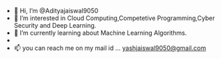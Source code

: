 - 👋 Hi, I’m @Adityajaiswal9050
- 👀 I’m interested in Cloud Computing,Competetive Programming,Cyber Security and Deep Learning.
- 🌱 I’m currently learning about Machine Learning Algorithms.
- 
- 📫 you can reach me on my mail id ... yashjaiswal9050@gmail.com

<!---
Adityajaiswal9050/Adityajaiswal9050 is a ✨ special ✨ repository because its `README.md` (this file) appears on your GitHub profile.
You can click the Preview link to take a look at your changes.
--->
